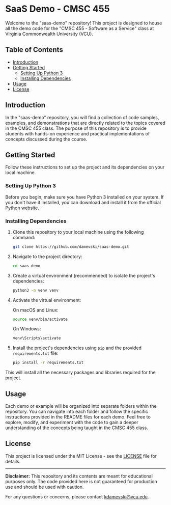 # SaaS Demo - CMSC 455 

Welcome to the "saas-demo" repository! This project is designed to house all the demo code for the "CMSC 455 - Software as a Service" class at Virginia Commonwealth University (VCU). 

## Table of Contents
- [Introduction](#introduction)
- [Getting Started](#getting-started)
  - [Setting Up Python 3](#setting-up-python-3)
  - [Installing Dependencies](#installing-dependencies)
- [Usage](#usage)
- [License](#license)

## Introduction

In the "saas-demo" repository, you will find a collection of code samples, examples, and demonstrations that are directly related to the topics covered in the CMSC 455 class. The purpose of this repository is to provide students with hands-on experience and practical implementations of concepts discussed during the course.

## Getting Started

Follow these instructions to set up the project and its dependencies on your local machine.

### Setting Up Python 3

Before you begin, make sure you have Python 3 installed on your system. If you don't have it installed, you can download and install it from the official [Python website](https://www.python.org/downloads/).

### Installing Dependencies

1. Clone this repository to your local machine using the following command:

   ```bash
   git clone https://github.com/damevski/saas-demo.git
   ```

2. Navigate to the project directory:

   ```bash
   cd saas-demo
   ```

3. Create a virtual environment (recommended) to isolate the project's dependencies:

   ```bash
   python3 -m venv venv
   ```

4. Activate the virtual environment:

   On macOS and Linux:
   ```bash
   source venv/bin/activate
   ```

   On Windows:
   ```bash
   venv\Scripts\activate
   ```

5. Install the project's dependencies using `pip` and the provided `requirements.txt` file:

   ```bash
   pip install -r requirements.txt
   ```

This will install all the necessary packages and libraries required for the project.

## Usage

Each demo or example will be organized into separate folders within the repository. You can navigate into each folder and follow the specific instructions provided in the README files for each demo. Feel free to explore, modify, and experiment with the code to gain a deeper understanding of the concepts being taught in the CMSC 455 class.

## License

This project is licensed under the MIT License - see the [LICENSE](LICENSE) file for details.

---

**Disclaimer:** This repository and its contents are meant for educational purposes only. The code provided here is not guaranteed for production use and should be used with caution.

For any questions or concerns, please contact [kdamevski@vcu.edu](mailto:kdamevski@vcu.edu).
